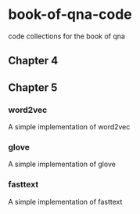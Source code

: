 # book-of-qna-code
code collections for the book of qna

## Chapter 4


## Chapter 5

### word2vec

A simple implementation of word2vec

### glove

A simple implementation of glove

### fasttext

A simple implementation of fasttext
